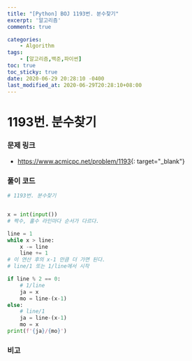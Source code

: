 ```yaml
---
title: "[Python] BOJ 1193번. 분수찾기"
excerpt: '알고리즘'
comments: true

categories:
    - Algorithm
tags:
    - [알고리즘,백준,파이썬]
toc: true
toc_sticky: true
date: 2020-06-29 20:28:10 -0400
last_modified_at: 2020-06-29T20:28:10+08:00
---
```


# 1193번. 분수찾기

### 문제 링크
- <https://www.acmicpc.net/problem/1193>{: target="\_blank"}

### 풀이 코드

```python
# 1193번. 분수찾기


x = int(input())
# 짝수, 홀수 라인마다 순서가 다르다.

line = 1
while x > line:
    x -= line
    line += 1
# 이 연산 후의 x-1 만큼 더 가면 된다.
# line/1 또는 1/line에서 시작

if line % 2 == 0:
    # 1/line
    ja = x
    mo = line-(x-1)
else:
    # line/1
    ja = line-(x-1)
    mo = x
print(f'{ja}/{mo}')
```

### 비고